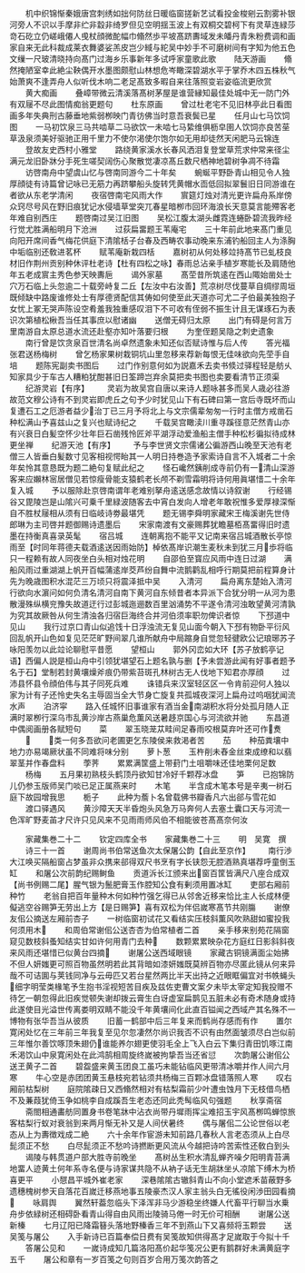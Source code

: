 <!-- { "loadSidebar": true } -->
　　机中织锦惭秦娥唐宫刺绣如拙何防丝日暖临窗搓新艺试看投金梭剜云割雾补银河旁人不识以手摩非纻非縠非绮罗但见空明揺玉波上有双桐交碧柯下有灵草连緑莎竒石矻立仍嵯峨僊人曵杖顔微酡幅巾翛然歩平坡髙跻夀域发未皤丹青朱粉费调和画家自来无此科裁成莱衣舞婆娑羔皮岂少緎与紽吴中妙手不可磨树间有字知为他五色文缫一尺玻清晓持向髙门过海乡乐事新年多试呼家童歌此歌
　　陆天游画
　　翛然掩陋室幸此絶尘鞅偶开水墨图颇慰山林想危岑瞰深碧湖水平于掌乔木四五株秋气始萧爽不逢弄舟人似听伐木响二老足髙致多暇自来往落照变岩姿临流更欣赏
　　黄大痴画
　　叠嶂带微云清溪落髙树茅屋是谁营縁知最佳处城中无一防门外有双屦不尽此图情痴翁更题句
　　杜东原画
　　曾过杜老宅不见旧林亭此日看图画多年失典刑古藤垂地紫弱栁映门青彷佛当时意吾衰鬓已星
　　任月山七马饮饲图
　　一马初饮泉三马共啮草二马欲饮一未啮七马絷维俱枥皁圉人饮饲亦良苦莝草汲泉须美好驱驰正用千里力不使尔渇使尔饱尔如无用却徒然天闲肥马云锦连
　　登故友史西村小雅堂
　　路绕黄家溪水长春风洒泪复登堂草荒求仲常来径尘满元龙旧卧牀分手死生嗟契阔伤心聚散觉凄凉髙丘数尺栖神地碧树争凋不待霜
　　访啓南舟中望虞山忆与啓南同游今二十年矣
　　蜿蜒平野卧青山相见令人独厚顔徒有诗篇曾记咏已无筋力再跻攀船头旋转凭黄帽水靣低回拟翠鬟旧日同游谁在者欲从东老学清闲
　　夜宿啓南宅风雨大作
　　賔筵灯烛对清光更许扁舟系岸傍众窍尽号风在野旧痕犹记水侵墙草堂突兀春星暗栁市回环海浪长天意莫言能殢客老年难自别西庄
　　题啓南过吴江旧图
　　吴松江腹太湖头雌霓连蜷卧碧流我昨经行觉尤胜满船明月下沧洲
　　过荻扁畱题王苇庵宅
　　三十年前此地来髙门重见向阳开席间香气梅花供庭下清隂栝子台春及西畴农事动晚来东浦钓船回主人为涤胸中垢临别还敎进茗杯
　　赋苇庵新栽四栝
　　嘉树初从何处移竝持髙节已虬枝良材旧作荆州贡别种休评杜老诗【杜有四松之咏】春雨总沾亲手植岁寒能长及肩随他年五老成賔主秀色参天映夀巵
　　谒外家墓
　　髙茔昔所筑逺在西山陬始凿处士穴万石临上头忽逾二十载旁峙复二丘【左汝中右汝善】荒凉树尽伐蔓草自绸缪周垣既倾缺中路废谁修处士有厚德贤配信其俦如何使至此天道亦可尤二子伯最美独抱子女忧上冢无哭声陈设空肴羞我独重感叹泪下不可收有侄弱不振生计且无谋琢石为表识次第植松楸吾当任其事庶以慰诸幽
　　送僧无碍归太原
　　出门有碍是何言万里南游自太原总道水流还赴壑亦知叶落要归根
　　为奎侄题吴隐之刺史遗象
　　南行曾是饮贪泉百世清名尚卓然遗象未知还似否赋诗惟与后人传
　　答光福张君送杨梅树
　　曾乞杨家果树栽铜坑山里忽移来荐新每恨无佳味欲向先茔手自培
　　题陈宪副卖书图后
　　过门作别意何如为説嘉禾去卖书倐过驿程轻是舫乆知家具少于车古人糟粕犹酣甚旧日筌蹄岂弃余莫把卖书图也卖要看清节正须渠
　　纪游灵岩【有序】
　　灵岩为故吴宫自唐以来诗人题咏甚多而吴人歳必往游故范文穆公诗有不到灵岩即虎丘之句予少时犹见山下有石碑曰第一宫后寺既坏而山复遭石工之厄游者益少治丁已三月予将北上与文宗儒辈匆匆一行时主僧方戒凿石种松满山予喜兹山之复兴也赋诗纪之
　　千载吴宫瞰渎川重寻蹊径意茫然青山亦有兴衰日白髪空怀少壮年巨石凿残怜匠斧平湖浮动爱渔船主僧手种松杉徧拟待成林更坐禅
　　纪游天池【有序】
　　予与李世贤文宗儒诸公徧游西山晚至天池有老僧三人皆垂白髪数寸见客相视愕眙其一人明日持巻造予家索诗自言不入城者二十余年矣怜其意恳既为题二絶句复赋此纪之
　　怪石巉然銕削成寺前仍有一清山深游客来应嬾林宻居僧见若惊瘦骨能支猿鹤老长颅不剃雪霜明将诗何用眞堪惜二十余年复入城
　　予以服除赴京啓南谓年老难别拏舟逺送感念故情以诗叙谢
　　行经锡谷又毘陵岂是山隂兴可乗千里緑波随客去中宵白发向人增老年敢祝惟多爱厚禄深惭自不胜杖屦相从须有日临岐诗劵最堪凭
　　题无锡李舜明家藏宋王梅溪谢先世侍郎琳为主司啓并题御赐诗遗墨后
　　宋家南渡有文豪赐葬犹瞻墓栢髙畱得旧时遗墨在持衡真喜录英髦
　　宿吕城
　　连朝离抱不能平又记南来宿吕城酒散长亭惊雨至【时同年蒋德夫载酒逺送因雨始防】棹依髙岸识潮生麦秋未到犹三月歩将临只一程赖有故人同夜坐白头相对烛花明
　　自邵伯至寳应风雨中连日过湖
　　满船风雨过重湖湖上帆开百幅蒲逺岸茭芦纷自舞中流鹅鹳乱相呼行期莫把前程算身计先为晚歳图积水混茫三万顷只将震泽抵中吴
　　入清河
　　扁舟离东楚始入清河行欲向水濵问如何负清名清河自南下黄河自东倾昔者本异派下合犹分明一从河为患散漫殊纵横兖豫失故道迂行过彭城迤逦数百里汹涌势不平遂令清河浊敢望黄河清孰为究其故厥咎从何生清浊各归宿巨海终合并河伯须率职勿俾识者惊
　　下邳道中见山
　　我行过京口青山似追饯十日浮浊流无复见山面今朝入下邳有物卧平衍风回乱帆开山色如复见茫茫旷野间翠几谁所献舟中局蹜身自觉忽轻徤欧公记琅琊苏子咏阳羡勿以此竝论聊慰平昔愿
　　望桓山
　　郭外冈峦如大环【苏子放鹤亭记语】西偏人説是桓山舟中引领犹堪望石上题名孰与删【予未尝游此闻有好事者题予名于石】堂制若封黄壤燥斧痕仍带紫苔斑孔林树古无人伐地下知君亦厚顔
　　过沛县怀县令顔伯伟与其子同死兵难
　　诛错兵来汉室轻区区一令肯前迎何人独以家为计有子还怜史失名主辱固当全大节身亡旋复共孤城夜深河上扁舟过呜咽犹闻流水声
　　泊济寜
　　路入任城怀旧事谁家有酒当金南湖积水将分处孤月随人正满时翠栁行深乌市乱黄沙岸古燕巢危薫风送暑趍京国心与河流欲并驰
　　东昌道中偶阅画册各赋短句
　　菜
　　翠玉晓茏苁畦间足春雨咬根莫弃叶还可作煑
　　
　　类一何多吾欲问老圃更乞东陵侯来救渇者苦
　　茄
　　种茄粪壤中地力亦易竭厥状虽不同难将味分别
　　萝卜葱
　　玉杵削未舂金丝束成缭和以翡翠茎并作春盘料
　　荸荠
　　累累满筐盛上带葑门土咀嚼味还佳地栗何足数
　　杨梅
　　五月果初熟枝头鹤顶丹欲知甘冷好千颗荐冰盘
　　笋
　　已抱锦防儿仍参玉版师吴门啖已足正属燕来时
　　木笔
　　半含成木笔本号是辛夷一树石庭下故园增我思
　　栀子
　　此种为薝卜名曾载佛书瓣香凡六出郤与雪花如
　　渡口驿遇风
　　黄沙障天天半昏炮头风急万马奔何人去塞土囊口天与河流一色浑旷野麦苖才尺许只见风来不见雨雨师风伯不相能彼苍髙髙奈何汝














　　家藏集巻二十二
　　钦定四库全书
　　家藏集巻二十三
　　明　吴寛　撰
　　诗三十一首
　　谢周尚书伯常送鱼次太保屠公韵【自此至京作】
　　南行渉大江唤买隔船窗占梦虽非众携来郤得双尺书烹有字长铗怨无腔酒熟真堪荐呼童倒玉缸
　　和屠公次前韵纪赐鲥鱼
　　贡道泝长江颁来出窗百筐皆满尺八座合成双【尚书例赐二尾】腥气银为鬛肥膏玉作腔知公食有剰须用置冰缸
　　吏部右厢前种竹
　　老翁自把百年量种木何如种竹强乞得已从邻舍近移来恰比主人长成林便儗逃空谷赐笋无劳出上方【是日赐笋】喜有双松为伴侣嵗寒髙节共刚膓
　　谢僚友佀公摘送左厢前杏子
　　一树临窗初试花又看结实压枝斜薫风吹熟甜如蜜投我何须用木
　　和周伯常谢佀公送杏杏为伯常植者二首
　　亲手移来别苑花隔窗窥见数枝斜蚤知结实甘如许何用青门去种
　　数颗累累映杂花方庭红日影斜斜夜来风雨还堪惜已似黄台四摘
　　谢屠公送西域眼镜
　　家藏古铜镜满面尘始拂不但人妍媸更可照百物虽然明若此其背暗如漆妍媸既莫辨百物亦尽匿此镜从何来异哉不可诘圎与荚钱同净与云毋匹又若台星然两比半天出持之近眼眶偏宜对书帙蝇头细字明莹类椽笔予生抱书淫视短苦目疾及兹佐吏曹文案夕未毕太宰定知我投赠不待乞一朝忽得此旧疾觉顿失谢却拨云膏生白讶虚室扁鹊见五脏未必有奇术随身或持此遂使目光溢世传离娄明双睛不能没千年黄壤间化此直百镒闻之西域产其名殊不一博物有张华吾当从彼质
　　旧蓄一鹤部中后三年复来而鹤尚存感而有作
　　置尔寛闲处忆在三年前三年我复至见尔忽凄然尔尚识我否不识有由然面皱须尽白岂似前三年惟尔善饮啄顶朱翅仍谁能养尔翅更使羽毛全上飞入白云下集归青田饥啄江南禾渇饮山中泉寛闲处在此鸿鹄相周旋终嵗被拘挚吾当还省愆
　　次韵屠公谢佀公送玊黄子二首
　　碧盌盛来黄玉团良工虽巧未能钻临风更带清冰嚼并作人间六月寒
　　牛心空是赤团团黄玉悬枝宛若钻须共杨梅三百颗冰盘错落照人寒
　　叹右厢前枯梨树
　　庭院隂疎日又西翛然相对有枯梨霜前少叶遭虫蚀月下无枝借鸟栖不及蒹葭犹倚玉争如桃李自成蹊吾生老态还同此秃髩临风句强题
　　秋享斋宿
　　斋閤相通畵舫同置身书卷笔牀中沾衣尚带丹墀雨挥尘难招玉宇风髙栁鸣蝉惊旅客枯梨行蚁对衰翁到来两月惭无补又是人间伏暑终
　　偶与屠佀二公论世俗以老态从上为夀徴戏成二絶
　　六十余年作宦游未知前路几春秋人言老态须从上白尽髭须正不愁
　　白尽髭须正不愁吟诗撚断更风流从今越把诗吟苦索性还敎白到头
　　谒陵与韩贯道户部大胜寺前晚坐
　　髙树丛生积水清乱蝉齐噪夕阳明青苔满地畱人迹黄土何年系寺名便与诗家谋共隐不从衲子话无生胡牀坐乆凉隂下缚木为桥喜更平
　　小憇昌平城外崔老家
　　深巷隂隂古辙斜青山不向小堂遮禾苗蔽野多遗穗槐树参天自落花百嵗迁移燕地事五陵豪杰汉人家主翁头白无徭役闲渉田园看摘
　　咏肩舆
　　翼然轩葢忽临头下泽浑非马少游稳坐终嫌人代畜平行聊当水乗舟步依緑树还相碍卧看青山得自由风雨出陵骑马倦一时无价可相酬
　　谢屠公送新榛
　　七月辽阳已降霜簮头落地野榛香三年不到燕山下又喜频将玉颗尝
　　送吴笺与屠公
　　入手新诗已百篇奉偿日费有吴笺故知供得髙才足嵗取于今拟十千
　　答屠公见和
　　一嵗诗成知几篇洛阳髙价起华笺况公更有鹅群好未满黄庭字五千
　　屠公和章有一岁百笺之句则百岁合用万笺次韵答之
